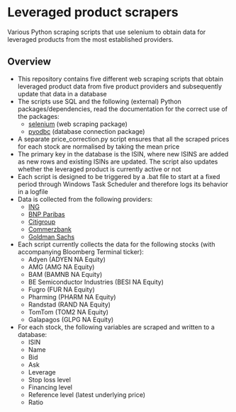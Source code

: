 # Leveraged product scrapers
Various Python scraping scripts that use selenium to obtain data for leveraged products from the most established providers.

## Overview

- This repository contains five different web scraping scripts that obtain leveraged product data from five product providers and subsequently update that data in a database
- The scripts use SQL and the following (external) Python packages/dependencies, read the documentation for the correct use of the packages:
    - [selenium](https://selenium-python.readthedocs.io/) (web scraping package)
    - [pyodbc](https://github.com/mkleehammer/pyodbc/wiki) (database connection package)
- A separate price_correction.py script ensures that all the scraped prices for each stock are normalised by taking the mean price  
- The primary key in the database is the ISIN, where new ISINS are added as new rows and existing ISINs are updated. The script also updates whether the leveraged product is currently active or not
- Each script is designed to be triggered by a .bat file to start at a fixed period through Windows Task Scheduler and therefore logs its behavior in a logfile
- Data is collected from the following providers:
  - [ING](https://www.ingsprinters.nl/)
  - [BNP Paribas](https://www.bnpparibasmarkets.nl/producten/)
  - [Citigroup](https://nl.citifirst.com/)
  - [Commerzbank](https://www.beurs.commerzbank.com/)
  - [Goldman Sachs](https://www.gsmarkets.nl/en)
- Each script currently collects the data for the following stocks (with accompanying Bloomberg Terminal ticker):
  - Adyen (ADYEN NA Equity)
  - AMG (AMG NA Equity)
  - BAM (BAMNB NA Equity)
  - BE Semiconductor Industries (BESI NA Equity)
  - Fugro (FUR NA Equity)
  - Pharming (PHARM NA Equity)
  - Randstad (RAND NA Equity)
  - TomTom (TOM2 NA Equity)
  - Galapagos (GLPG NA Equity)
- For each stock, the following variables are scraped and written to a database:
  - ISIN
  - Name
  - Bid
  - Ask
  - Leverage
  - Stop loss level
  - Financing level
  - Reference level (latest underlying price)
  - Ratio
